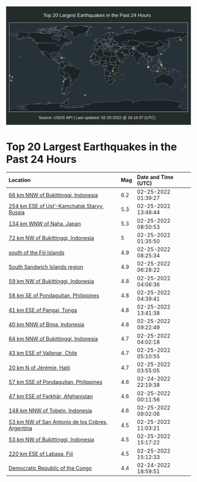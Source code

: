![Map](./map.png)

# Top 20 Largest Earthquakes in the Past 24 Hours

| Location | Mag | Date and Time (UTC) |
|:---|:---|:---|
| [66 km NNW of Bukittinggi, Indonesia](https://earthquake.usgs.gov/earthquakes/eventpage/us6000gzyg) | 6.2 | 02-25-2022 01:39:27 |
| [254 km ESE of Ust’-Kamchatsk Staryy, Russia](https://earthquake.usgs.gov/earthquakes/eventpage/us6000h03l) | 5.3 | 02-25-2022 13:48:44 |
| [134 km WNW of Naha, Japan](https://earthquake.usgs.gov/earthquakes/eventpage/us6000h014) | 5.3 | 02-25-2022 08:50:53 |
| [72 km NW of Bukittinggi, Indonesia](https://earthquake.usgs.gov/earthquakes/eventpage/us6000gzye) | 5 | 02-25-2022 01:35:50 |
| [south of the Fiji Islands](https://earthquake.usgs.gov/earthquakes/eventpage/us6000h016) | 4.9 | 02-25-2022 08:25:34 |
| [South Sandwich Islands region](https://earthquake.usgs.gov/earthquakes/eventpage/us6000h00k) | 4.9 | 02-25-2022 06:28:22 |
| [59 km NW of Bukittinggi, Indonesia](https://earthquake.usgs.gov/earthquakes/eventpage/us6000gzzy) | 4.8 | 02-25-2022 04:06:36 |
| [58 km SE of Pondaguitan, Philippines](https://earthquake.usgs.gov/earthquakes/eventpage/us6000h005) | 4.8 | 02-25-2022 04:39:41 |
| [41 km ESE of Pangai, Tonga](https://earthquake.usgs.gov/earthquakes/eventpage/us6000h03k) | 4.8 | 02-25-2022 13:41:38 |
| [40 km NNW of Bima, Indonesia](https://earthquake.usgs.gov/earthquakes/eventpage/us6000h019) | 4.8 | 02-25-2022 09:22:49 |
| [64 km NNW of Bukittinggi, Indonesia](https://earthquake.usgs.gov/earthquakes/eventpage/us6000gzzv) | 4.7 | 02-25-2022 04:02:18 |
| [43 km ESE of Vallenar, Chile](https://earthquake.usgs.gov/earthquakes/eventpage/us6000h007) | 4.7 | 02-25-2022 05:10:55 |
| [20 km N of Jérémie, Haiti](https://earthquake.usgs.gov/earthquakes/eventpage/us6000gzzt) | 4.7 | 02-25-2022 03:55:05 |
| [57 km SSE of Pondaguitan, Philippines](https://earthquake.usgs.gov/earthquakes/eventpage/us6000gzwe) | 4.6 | 02-24-2022 22:19:38 |
| [47 km ESE of Farkhār, Afghanistan](https://earthquake.usgs.gov/earthquakes/eventpage/us6000gzxs) | 4.6 | 02-25-2022 00:11:56 |
| [148 km NNW of Tobelo, Indonesia](https://earthquake.usgs.gov/earthquakes/eventpage/us6000h017) | 4.6 | 02-25-2022 09:02:06 |
| [53 km NW of San Antonio de los Cobres, Argentina](https://earthquake.usgs.gov/earthquakes/eventpage/us6000h030) | 4.5 | 02-25-2022 11:03:21 |
| [53 km NW of Bukittinggi, Indonesia](https://earthquake.usgs.gov/earthquakes/eventpage/us6000h058) | 4.5 | 02-25-2022 15:17:22 |
| [220 km ESE of Labasa, Fiji](https://earthquake.usgs.gov/earthquakes/eventpage/us6000h055) | 4.5 | 02-25-2022 15:12:33 |
| [Democratic Republic of the Congo](https://earthquake.usgs.gov/earthquakes/eventpage/us6000gzva) | 4.4 | 02-24-2022 18:59:51 |
